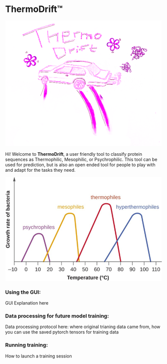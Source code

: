# ThermoDrift™
<p align="center">
  <img src="images/thermodrift_logo.png" />
</p>

Hi! Welcome to **ThermoDrift**, a user friendly tool to classify protein sequences as Thermophilic, Mesophilic, or Psychrophilic. This tool can be used for prediction, but is also an open ended tool for people to play with and adapt for the tasks they need.

<p align="center">
  <img src="images/figure_1.jpg" />
</p>

### Using the GUI:
GUI Explanation here

### Data processing for future model training:
Data processing protocol here: where original trianing data came from, how you can use the saved pytorch tensors for training data

### Running training:
How to launch a training session
